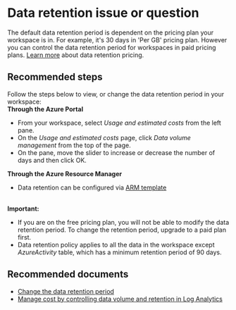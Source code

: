 
<properties
pageTitle="Data retention issue or question"
description="Data retention issue or question"
service="microsoft.operationalinsights"
resource="workspaces"
symptomID=""
infoBubbleText=""
authors="yossiy"
displayorder=""
selfHelpType="generic"
supportTopicIds="32612455"
resourceTags=""
productPesIds="15725"
cloudEnvironments="Public, Fairfax"
/>

# Data retention issue or question
The default data retention period is dependent on the pricing plan your workspace is in. For example, it's 30 days in 'Per GB' pricing plan. However you can control the data retention period for workspaces in paid pricing plans. [Learn more](https://azure.microsoft.com/pricing/details/monitor/) about data retention pricing.

## **Recommended steps**
Follow the steps below to view, or change the data retention period in your workspace:<br>
**Through the Azure Portal**<br>
* From your workspace, select *Usage and estimated costs* from the left pane.
* On the *Usage and estimated costs* page, click *Data volume management* from the top of the page.
* On the pane, move the slider to increase or decrease the number of days and then click OK.<br>

**Through the Azure Resource Manager**<br>
* Data retention can be configured via [ARM template](https://docs.microsoft.com/azure/log-analytics/log-analytics-template-workspace-configuration#configure-a-log-analytics-workspace)<br><br>

**Important:**<br>
* If you are on the free pricing plan, you will not be able to modify the data retention period. To change the retention period, upgrade to a paid plan first.
* Data retention policy applies to all the data in the workspace except *AzureActivity* table, which has a minimum retention period of 90 days.<br>
## **Recommended documents**
* [Change the data retention period](https://docs.microsoft.com/azure/log-analytics/log-analytics-manage-cost-storage#change-the-data-retention-period)
* [Manage cost by controlling data volume and retention in Log Analytics](https://docs.microsoft.com/azure/log-analytics/log-analytics-manage-cost-storage)